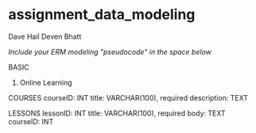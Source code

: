 # assignment_data_modeling
Dave Hail
Deven Bhatt

*Include your ERM modeling "pseudocode" in the space below*

BASIC

1. Online Learning

COURSES
  courseID: INT
  title: VARCHAR(100), required
  description: TEXT

LESSONS
  lessonID: INT
  title: VARCHAR(100), required
  body: TEXT
  courseID: INT

